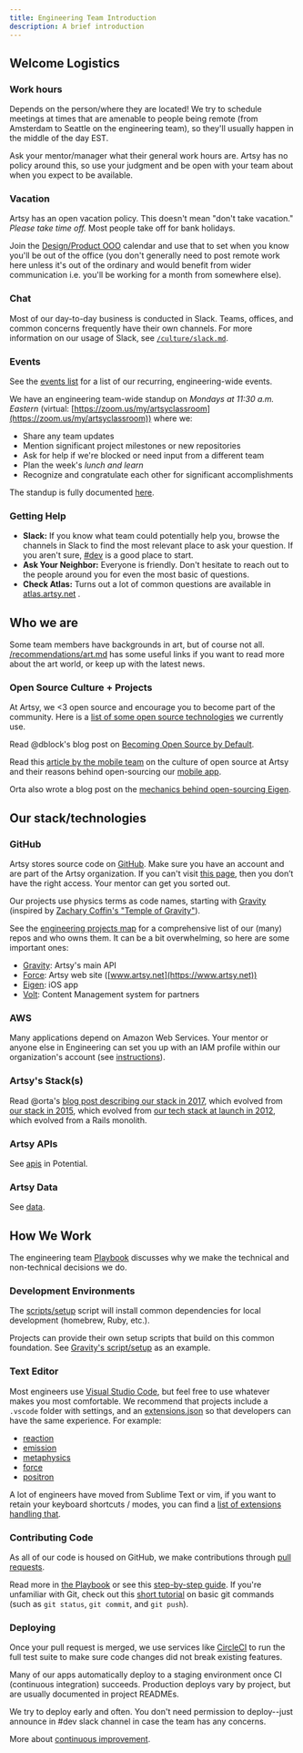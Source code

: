 ```yaml
---
title: Engineering Team Introduction
description: A brief introduction
---
```


## Welcome Logistics

### Work hours
Depends on the person/where they are located! We try to schedule meetings at times that are amenable to people being remote (from Amsterdam to Seattle on the engineering team), so they'll usually happen in the middle of the day EST.

Ask your mentor/manager what their general work hours are. Artsy has no policy around this, so use your judgment and be open with your team about when you expect to be available.

### Vacation
Artsy has an open vacation policy. This doesn't mean "don't take vacation." _Please take time off._ Most people take off for bank holidays.

Join the [Design/Product OOO](https://calendar.google.com/calendar/embed?src=artsymail.com_gl81jptn59gjfv1kg0fer1i4jo%40group.calendar.google.com&ctz=America%2FNew_York) calendar and use that to set when you know you'll be out of the office (you don't generally need to post remote work here unless it's out of the ordinary and would benefit from wider communication i.e. you'll be working for a month from somewhere else).

### Chat

Most of our day-to-day business is conducted in Slack. Teams, offices, and common concerns frequently have their
own channels. For more information on our usage of Slack, see [`/culture/slack.md`](/culture/slack.md).

### Events

See the [events list](/events) for a list of our recurring, engineering-wide events.

We have an engineering team-wide standup on _Mondays at 11:30 a.m. Eastern_ (virtual:
[https://zoom.us/my/artsyclassroom](https://zoom.us/my/artsyclassroom)) where we:

- Share any team updates
- Mention significant project milestones or new repositories
- Ask for help if we're blocked or need input from a different team
- Plan the week's _lunch and learn_
- Recognize and congratulate each other for significant accomplishments

The standup is fully documented [here](/events/open-standup.md).

### Getting Help

- **Slack:** If you know what team could potentially help you, browse the channels in Slack to find the most
  relevant place to ask your question. If you aren't sure, [#dev](https://artsy.slack.com/messages/dev) is a good
  place to start.
- **Ask Your Neighbor:** Everyone is friendly. Don't hesitate to reach out to the people around you for even the
  most basic of questions.
- **Check Atlas:** Turns out a lot of common questions are available in [atlas.artsy.net](http://atlas.artsy.net) .

## Who we are

Some team members have backgrounds in art, but of course not all.
[/recommendations/art.md](/recommendations/art.md) has some useful links if you want to read more about the art
world, or keep up with the latest news.

### Open Source Culture + Projects

At Artsy, we <3 open source and encourage you to become part of the community. Here is a
[list of some open source technologies](http://artsy.github.io/open-source/) we currently use.

Read @dblock's blog post on
[Becoming Open Source by Default](http://code.dblock.org/2015/02/09/becoming-open-source-by-default.html).

Read this [article by the mobile team](http://www.objc.io/issue-22/artsy.html) on the culture of open source at
Artsy and their reasons behind open-sourcing our [mobile app](https://github.com/artsy/eigen).

Orta also wrote a blog post on the
[mechanics behind open-sourcing Eigen](http://artsy.github.io/blog/2015/04/28/how-we-open-sourced-eigen/).


## Our stack/technologies

### GitHub

Artsy stores source code on [GitHub](https://github.com/artsy). Make sure you have an account and are part of the Artsy organization. If you can't visit [this page](https://github.com/artsy/gravity), then you don’t have the right access. Your mentor can get you sorted out.

Our projects use physics terms as code names, starting with [Gravity](https://github.com/artsy/gravity) (inspired
by [Zachary Coffin's "Temple of Gravity"](http://www.zacharycoffin.com/work/temple-of-gravity)).

See the [engineering projects map](https://github.com/artsy/potential/wiki/Project-List) for a comprehensive list of our (many) repos and who owns them. It can be a bit overwhelming, so here are some important ones:

- [Gravity](https://github.com/artsy/gravity): Artsy's main API
- [Force](https://github.com/artsy/force): Artsy web site ([www.artsy.net](https://www.artsy.net))
- [Eigen](https://github.com/artsy/eigen): iOS app
- [Volt](https://github.com/artsy/volt): Content Management system for partners

### AWS

Many applications depend on Amazon Web Services. Your mentor or anyone else in Engineering can set you up with an
IAM profile within our organization's account (see
[instructions](https://github.com/artsy/potential/wiki/Platform-FAQ#add-a-new-aws-user)).

### Artsy's Stack(s)

Read @orta's
[blog post describing our stack in 2017](http://artsy.github.io/blog/2017/04/14/artsy-technology-stack-2017/),
which evolved from [our stack in 2015](http://artsy.github.io/blog/2015/03/23/artsy-technology-stack-2015/), which
evolved from [our tech stack at launch in 2012](http://artsy.github.io/blog/2012/10/10/artsy-technology-stack/),
which evolved from a Rails monolith.

### Artsy APIs

See [apis](https://github.com/artsy/potential/blob/master/apis/README.md) in Potential.

### Artsy Data

See [data](https://github.com/artsy/potential/blob/master/data/README.md).

## How We Work

The engineering team [Playbook](/playbooks/being-an-artsy-engineer.md) discusses why we make the technical and
non-technical decisions we do.

### Development Environments

The [scripts/setup](https://github.com/artsy/potential/blob/master/scripts/setup) script will install common
dependencies for local development (homebrew, Ruby, etc.).

Projects can provide their own setup scripts that build on this common foundation. See
[Gravity's script/setup](https://github.com/artsy/gravity/blob/master/script/setup) as an example.

### Text Editor

Most engineers use [Visual Studio Code](https://code.visualstudio.com), but feel free to use whatever makes you
most comfortable. We recommend that projects include a `.vscode` folder with settings, and an
[extensions.json](https://code.visualstudio.com/docs/editor/extension-gallery#_workspace-recommended-extensions) so
that developers can have the same experience. For example:

- [reaction](https://github.com/artsy/reaction/tree/master/.vscode)
- [emission](https://github.com/artsy/emission/tree/master/.vscode)
- [metaphysics](https://github.com/artsy/metaphysics/tree/master/.vscode)
- [force](https://github.com/artsy/force/tree/master/.vscode)
- [positron](https://github.com/artsy/positron/tree/master/.vscode)

A lot of engineers have moved from Sublime Text or vim, if you want to retain your keyboard shortcuts / modes, you
can find a
[list of extensions handling that](https://code.visualstudio.com/docs/getstarted/keybindings#_keymap-extensions).

### Contributing Code

As all of our code is housed on GitHub, we make contributions through
[pull requests](http://artsy.github.io/blog/2012/01/29/how-art-dot-sy-uses-github-to-build-art-dot-sy/).

Read more in [the Playbook](/playbooks/being-an-artsy-engineer.md#workflow) or see this
[step-by-step guide](https://github.com/artsy/potential/blob/master/github/workflow.md). If you're unfamiliar with
Git, check out this [short tutorial](https://try.github.io) on basic git commands (such as `git status`,
`git commit`, and `git push`).

### Deploying

Once your pull request is merged, we use services like [CircleCI](https://circleci.com/) to run the full test suite
to make sure code changes did not break existing features.

Many of our apps automatically deploy to a staging environment once CI (continuous integration) succeeds.
Production deploys vary by project, but are usually documented in project READMEs.

We try to deploy early and often. You don't need permission to deploy--just announce in #dev slack channel in case
the team has any concerns.

More about [continuous improvement](/playbooks/being-an-artsy-engineer.m#continuous-improvement).

